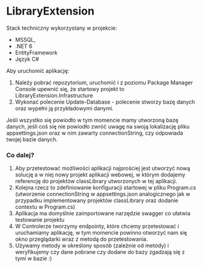 # LibraryExtension

Stack techniczny wykorzystany w projekcie: 
- MSSQL,  
- .NET 6
- EntityFramework
- Język C#

Aby uruchomić aplikację:
1. Należy pobrać repozytorium, uruchomić i z poziomu Package Manager Console upewnić się, że startowy projekt to LibraryExtension.Infrastructure
2. Wykonać polecenie Update-Database - polecenie stworzy bazę danych oraz wypełni ją przykładowymi danymi.

Jeśli wszystko się powiodło w tym momencie mamy utworzoną bazę danych, jeśli coś się nie powiodło zwróć uwagę na swoją lokalizację pliku appsettings.json oraz w nim zawarty connectionString, czy odpowiada twojej bazie danych.

### Co dalej?
1. Aby przetestować możliwości aplikacji najprościej jest utworzyć nową solucję a w niej nowy projekt aplikacji webowej, w którym dodajemy referencję do projektów classLibrary utworzonych w tej aplikacji.
2. Kolejna rzecz to zdefiniowanie konfiguracji startowej w pliku Program.cs (utworzenie connectionString w appsettings.json analogicznego jak w przypadku implementowany projektów classLibrary oraz dodanie contextu w Program.cs)
3. Aplikacja ma domyślnie zaimportowane narzędzie swagger co ułatwia testowanie projektu
4. W Controlerze tworzymy endpointy, które chcemy przetestować i uruchamiamy aplikację, w tym momencie powinno otworzyć nam się okno przeglądarki wraz z metodą do przetestowania.
5. Używamy metody w określony sposób (zależnie od metody) i weryfikujemy czy dane pobrane czy dodane do bazy zgadzają się z tymi w bazie :)
